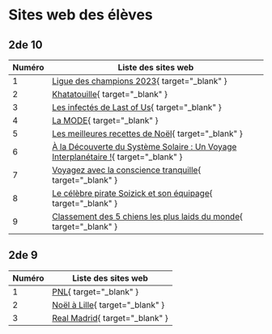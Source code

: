 # Sites web des élèves

## 2de 10

| Numéro | Liste des sites web                             |
| ------ | ----------------------------------------------- |
|    1   | [Ligue des champions 2023](sites_eleves/2de10/tirage_ldc/siteldc.html){ target="_blank" } |
|    2   | [Khatatouille](sites_eleves/2de10/khatatouille/index.html){ target="_blank" } |
|    3   | [Les infectés de Last of Us](sites_eleves/2de10/last_of_us/index.html){ target="_blank" } |
|    4   | [La MODE](sites_eleves/2de10/la_mode/index.html){ target="_blank" } |
|    5   | [Les meilleures recettes de Noël](sites_eleves/2de10/recettes_noel/index.html){ target="_blank" } |
|    6   | [À la Découverte du Système Solaire : Un Voyage Interplanétaire !](sites_eleves/2de10/espace/index.html){ target="_blank" } |
|    7   | [Voyagez avec la conscience tranquille](sites_eleves/2de10/voyagezlaconsciencetranquille/index.html){ target="_blank" } |
|    8   | [Le célèbre pirate Soizick et son équipage](sites_eleves/2de10/soizick/index.html){ target="_blank" } |
|    9   | [Classement des 5 chiens les plus laids du monde](sites_eleves/2de10/chiens_laids/index.html){ target="_blank" } |

## 2de 9

| Numéro | Liste des sites web                             |
| ------ | ----------------------------------------------- |
|    1   | [PNL](sites_eleves/2de9/PNL/index.html){ target="_blank" } |
|    2   | [Noël à Lille](sites_eleves/2de9/noel_a_lille/index.html){ target="_blank" } |
|    3   | [Real Madrid](sites_eleves/2de9/real_madrid/index.html){ target="_blank" } |